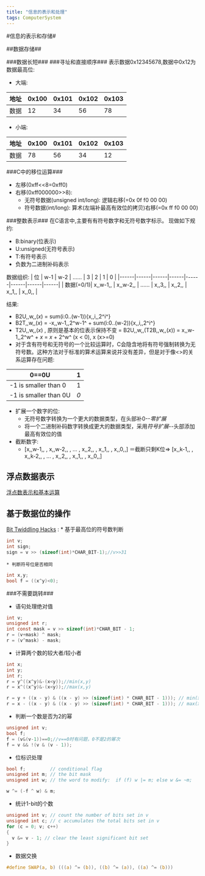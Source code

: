 ```yaml
---
title: "信息的表示和处理"
tags: ComputerSystem
---
```






#信息的表示和存储#

##数据存储##

###数据长短###
###寻址和直接顺序###
表示数据0x12345678,数据中0x12为数据最高位:
* 大端:

|  地址 |  0x100|  0x101|  0x102|  0x103 | 
|------|------|------|------|------|
|  数据 |   12  |   34  |   56  |   78   | 

* 小端:

|  地址 |  0x100|  0x101|  0x102|  0x103 | 
|------|------|------|------|------|
|  数据 |   78  |   56  |   34  |   12   | 

###C中的移位运算###
* 左移(0xff<<8=0xff0)
* 右移(0xff000000>>8):
    * 无符号数据(unsigned int/long): 逻辑右移(=0x 0f f0 00 00)
    * 符号数据(int/long): 算术(左端补最高有效位的拷贝)右移(=0x ff f0 00 00)

###整数表示###
在C语言中,主要有有符号数字和无符号数字标示。
现做如下规约:
* B:binary(位表示)
* U:unsigned(无符号表示)
* T:有符号表示
* 负数为二进制补码表示

数据组织:
| 位        |  w-1 |  w-2 |  ...... |  3 |  2 |  1 |  0 | 
|------|------|------|------|------|------|------|------|
| 数据(=0/1)|  x,,w-1,, |  x,,w-2,, |  ...... |  x,,3,, |  x,,2,, |  x,,1,, |  x,,0,, | 

结果:
* B2U,,w,,(*x*) = sum(i:0..(w-1)){x,,i,,2^i^}
* B2T,,w,,(*x*) = -x,,w-1,,2^w-1^ + sum(i:0..(w-2)){x,,i,,2^i^}
* T2U,,w,,(*x*) , 原则是基本的位表示保持不变 = B2U,,w,,(T2B,,w,,(*x*)) = x,,w-1,,2^w^ + *x* = *x* + 2^w^ (x < 0), x (x>=0)
* 对于含有符号和无符号的一个比较运算时，C会隐含地将有符号强制转换为无符号数。这种方法对于标准的算术运算来说并没有差异，但是对于像<>的关系运算存在问题:

|  0==0U |    1   | 
|------|------|
|  -1 is smaller than 0  |    1   | 
|  -1 is smaller than 0U |    *0* | 

* 扩展一个数字的位:
    * 无符号数字转换为一个更大的数据类型，在头部补0--*零扩展*
    * 将一个二进制补码数字转换成更大的数据类型，采用*符号扩展*--头部添加最高有效位的值
* 截断数字:
    * [x,,w-1,, , x,,w-2,, , ... , x,,2,, , x,,1,, , x,,0,,] ＝截断只剩K位=> [x,,k-1,, , x,,k-2,, , ... , x,,2,, , x,,1,, , x,,0,,]

## 浮点数据表示 ##
[浮点数表示和基本运算](http://www.cnblogs.com/FlyingBread/archive/2009/02/15/660206.html)

## 基于数据位的操作 ##
[Bit Twiddling Hacks](http://graphics.stanford.edu/~seander/bithacks.html) :
    * 基于最高位的符号数判断

```c
int v;
int sign;
sign = v >> (sizeof(int)*CHAR_BIT-1);//v>>31
```

    * 判断符号位是否相同

```c
int x,y;
bool f = ((x^y)<0);
```


###不需要跳转###
* 语句处理绝对值

```c 
int v;
unsigned int r;
int const mask = v >> sizeof(int)*CHAR_BIT - 1;
r = (v+mask) ^ mask;
r = (v^mask) - mask;
```

* 计算两个数的较大者/较小者

```c 
int x;
int y;
int r;
r = y^((x^y)&-(x<y));//min(x,y)
r = x^((x^y)&-(x<y));//max(x,y)

r = y + ((x - y) & ((x - y) >> (sizeof(int) * CHAR_BIT - 1))); // min(x, y)
r = x - ((x - y) & ((x - y) >> (sizeof(int) * CHAR_BIT - 1))); // max(x, y)
```

* 判断一个数是否为2的幂

```c 
unsigned int v;
bool f;
f = (v&(v-1))==0;//v==0时有问题，0不是2的幂次
f = v && !(v & (v - 1));
```

* 位标识处理

```c 
bool f;         // conditional flag
unsigned int m; // the bit mask
unsigned int w; // the word to modify:  if (f) w |= m; else w &= ~m;

w ^= (-f ^ w) & m;
```

* 统计1-bit的个数

```c 
unsigned int v; // count the number of bits set in v
unsigned int c; // c accumulates the total bits set in v
for (c = 0; v; c++)
{
  v &= v - 1; // clear the least significant bit set
}
```

* 数据交换

```c 
#define SWAP(a, b) (((a) ^= (b)), ((b) ^= (a)), ((a) ^= (b)))
```

